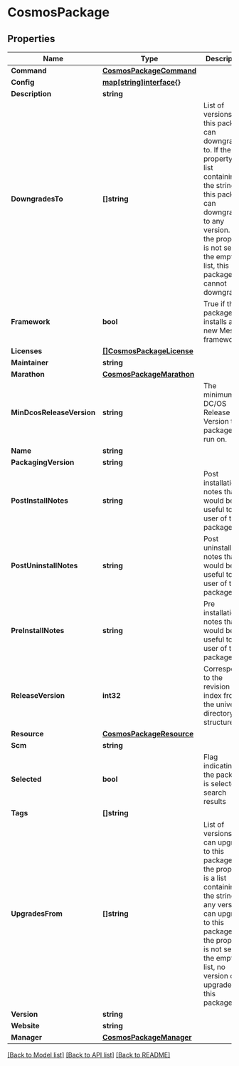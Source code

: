 # CosmosPackage

## Properties
Name | Type | Description | Notes
------------ | ------------- | ------------- | -------------
**Command** | [**CosmosPackageCommand**](CosmosPackageCommand.md) |  | [optional] 
**Config** | [**map[string]interface{}**](.md) |  | [optional] 
**Description** | **string** |  | 
**DowngradesTo** | **[]string** | List of versions that this package can downgrade to. If the property is a list containing the string &#39;*&#39;, this package can downgrade to any version. If the property is not set or the empty list, this package cannot downgrade. | [optional] 
**Framework** | **bool** | True if this package installs a new Mesos framework. | [optional] [default to false]
**Licenses** | [**[]CosmosPackageLicense**](CosmosPackageLicense.md) |  | [optional] 
**Maintainer** | **string** |  | 
**Marathon** | [**CosmosPackageMarathon**](CosmosPackageMarathon.md) |  | [optional] 
**MinDcosReleaseVersion** | **string** | The minimum DC/OS Release Version the package can run on. | [optional] 
**Name** | **string** |  | 
**PackagingVersion** | **string** |  | 
**PostInstallNotes** | **string** | Post installation notes that would be useful to the user of this package. | [optional] 
**PostUninstallNotes** | **string** | Post uninstallation notes that would be useful to the user of this package. | [optional] 
**PreInstallNotes** | **string** | Pre installation notes that would be useful to the user of this package. | [optional] 
**ReleaseVersion** | **int32** | Corresponds to the revision index from the universe directory structure | 
**Resource** | [**CosmosPackageResource**](CosmosPackageResource.md) |  | [optional] 
**Scm** | **string** |  | [optional] 
**Selected** | **bool** | Flag indicating if the package is selected in search results | [optional] [default to false]
**Tags** | **[]string** |  | 
**UpgradesFrom** | **[]string** | List of versions that can upgrade to this package. If the property is a list containing the string &#39;*&#39;, any version can upgrade to this package. If the property is not set or the empty list, no version can upgrade to this package. | [optional] 
**Version** | **string** |  | 
**Website** | **string** |  | [optional] 
**Manager** | [**CosmosPackageManager**](CosmosPackageManager.md) |  | [optional] 

[[Back to Model list]](../README.md#documentation-for-models) [[Back to API list]](../README.md#documentation-for-api-endpoints) [[Back to README]](../README.md)


